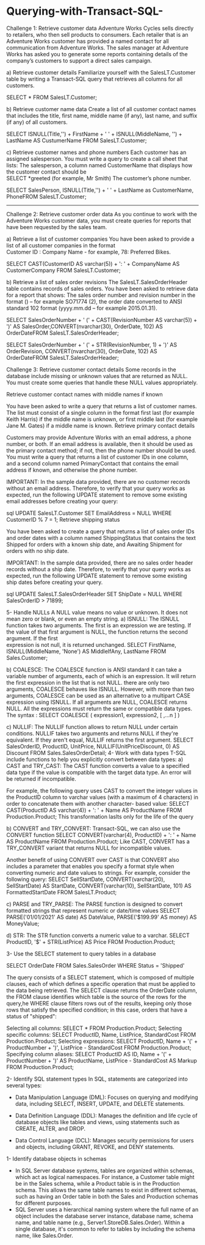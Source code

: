 # Querying-with-Transact-SQL-

Challenge 1: Retrieve customer data
Adventure Works Cycles sells directly to retailers, who then sell products to consumers. Each retailer that is an Adventure Works customer has provided a named contact for all communication from Adventure Works. The sales manager at Adventure Works has asked you to generate some reports containing details of the company’s customers to support a direct sales campaign.

a) Retrieve customer details
Familiarize yourself with the SalesLT.Customer table by writing a Transact-SQL query that retrieves all columns for all customers.

SELECT * FROM SalesLT.Customer;

b) Retrieve customer name data
Create a list of all customer contact names that includes the title, first name, middle name (if any), last name, and suffix (if any) of all customers.

SELECT ISNULL(Title,'') + FirstName + ' ' +    ISNULL(MiddleName, '') + LastName  AS CustumerName 
FROM SalesLT.Customer;

c) Retrieve customer names and phone numbers
Each customer has an assigned salesperson. You must write a query to create a call sheet that lists:
   The salesperson, a column named CustomerName that displays how the customer contact should be     
   SELECT *greeted (for example, Mr Smith)
   The customer’s phone number.

SELECT SalesPerson, ISNULL(Title,'') + ' ' + LastName as CustomerName, PhoneFROM SalesLT.Customer;
_______________________________________________________________________________________

Challenge 2: Retrieve customer order data
As you continue to work with the Adventure Works customer data, you must create queries for reports that have been requested by the sales team.

a) Retrieve a list of customer companies
    You have been asked to provide a list of all customer companies in the format     
    Customer ID : Company Name - for example, 78: Preferred Bikes.

SELECT CAST(CustomerID AS varchar(5)) + ': ' + CompanyName AS CustomerCompany
FROM SalesLT.Customer;

b) Retrieve a list of sales order revisions
  The SalesLT.SalesOrderHeader table contains records of sales orders. You have been     asked to retrieve data for a report that shows: The sales order number and revision number in the format () –        for example SO71774 (2), the order date converted to ANSI standard 102 format (yyyy.mm.dd – for example 2015.01.31).

SELECT SalesOrderNumber + ' (' + CAST(RevisionNumber AS varchar(5)) + ')' AS SalesOrder,CONVERT(nvarchar(30), OrderDate, 102) AS OrderDateFROM SalesLT.SalesOrderHeader;

SELECT SalesOrderNumber + ' (' + STR(RevisionNumber, 1) + ')' AS OrderRevision,   CONVERT(nvarchar(30), OrderDate, 102) AS OrderDateFROM SalesLT.SalesOrderHeader;

    
Challenge 3: Retrieve customer contact details
Some records in the database include missing or unknown values that are returned as NULL. You must create some queries that handle these NULL values appropriately.

Retrieve customer contact names with middle names if known

You have been asked to write a query that returns a list of customer names. The list must consist of a single column in the format first last (for example Keith Harris) if the middle name is unknown, or first middle last (for example Jane M. Gates) if a middle name is known.
Retrieve primary contact details

Customers may provide Adventure Works with an email address, a phone number, or both. If an email address is available, then it should be used as the primary contact method; if not, then the phone number should be used. You must write a query that returns a list of customer IDs in one column, and a second column named PrimaryContact that contains the email address if known, and otherwise the phone number.

IMPORTANT: In the sample data provided, there are no customer records without an email address. Therefore, to verify that your query works as expected, run the following UPDATE statement to remove some existing email addresses before creating your query:

sql
UPDATE SalesLT.Customer
SET EmailAddress = NULL
WHERE CustomerID % 7 = 1;
Retrieve shipping status

You have been asked to create a query that returns a list of sales order IDs and order dates with a column named ShippingStatus that contains the text Shipped for orders with a known ship date, and Awaiting Shipment for orders with no ship date.

IMPORTANT: In the sample data provided, there are no sales order header records without a ship date. Therefore, to verify that your query works as expected, run the following UPDATE statement to remove some existing ship dates before creating your query.

sql
UPDATE SalesLT.SalesOrderHeader
SET ShipDate = NULL
WHERE SalesOrderID > 71899;





5- Handle NULLs
  A NULL value means no value or unknown. It does not mean zero or blank, or even an empty string. 
  a) ISNULL: The ISNULL function takes two arguments. The first is an expression we are testing. If the value of that first argument is NULL, the function returns the second argument. If the first       
  expression is not null, it is returned unchanged.
  SELECT FirstName, ISNULL(MiddleName, 'None') AS MiddleIfAny, LastName FROM Sales.Customer;
  
  b) COALESCE: The COALESCE function is ANSI standard it can take a variable number of arguments, each of which is an expression. It will return the first expression in the list that is not NULL.
   there are only two arguments, COALESCE behaves like ISNULL. However, with more than two arguments, COALESCE can be used as an alternative to a multipart CASE expression using ISNULL.
   If all arguments are NULL, COALESCE returns NULL. All the expressions must return the same or compatible data types.
   The syntax : SELECT COALESCE ( expression1, expression2, [ ,...n ] )

  c) NULLIF: The NULLIF function allows to return NULL under certain conditions. NULLIF takes two arguments and returns NULL if they're equivalent. If they aren't equal, NULLIF returns the first argument.
     SELECT SalesOrderID,  ProductID, UnitPrice, NULLIF(UnitPriceDiscount, 0) AS Discount FROM Sales.SalesOrderDetail;
4- Work with data types
  T-SQL include functions to help you explicitly convert between data types: 
  a) CAST and TRY_CAST: The CAST function converts a value to a specified data type if the value is compatible with the target data type. An error will be returned if incompatible.

  For example, the following query uses CAST to convert the integer values in the ProductID column to varchar values (with a maximum of 4 characters) in order to concatenate them with another 
  character-  based value: SELECT CAST(ProductID AS varchar(4)) + ': ' + Name AS ProductName FROM Production.Product;  This transformation laslts only for the life of the query
  
  b) CONVERT and TRY_CONVERT: Transact-SQL, we can also use the CONVERT function
  SELECT CONVERT(varchar(4), ProductID) + ': ' + Name AS ProductName FROM Production.Product;
  Like CAST, CONVERT has a TRY_CONVERT variant that returns NULL for incompatible values.

  Another benefit of using CONVERT over CAST is that CONVERT also includes a parameter that enables you specify a format style when converting numeric and date values to strings. For example, consider the   following query: SELECT SellStartDate,
         CONVERT(varchar(20), SellStartDate) AS StartDate,
         CONVERT(varchar(10), SellStartDate, 101) AS FormattedStartDate 
         FROM SalesLT.Product;

  c) PARSE and TRY_PARSE: The PARSE function is designed to convert formatted strings that represent numeric or date/time values
   SELECT PARSE('01/01/2021' AS date) AS DateValue, PARSE('$199.99' AS money) AS MoneyValue;
   
  d) STR: The STR function converts a numeric value to a varchar.
    SELECT ProductID,  '$' + STR(ListPrice) AS Price FROM Production.Product;

3- Use the SELECT statement to query tables in a database
  
  SELECT OrderDate
  FROM Sales.SalesOrder
  WHERE Status = 'Shipped'
  
The query consists of a SELECT statement, which is composed of multiple clauses, each of which defines a specific operation that must be applied to the data being retrieved.
The SELECT clause returns the OrderDate column, the FROM clause identifies which table is the source of the rows for the query,he WHERE clause filters rows out of the results, keeping only those rows that satisfy the specified condition; in this case, orders that have a status of "shipped":

Selecting all columns: SELECT * FROM Production.Product;
Selecting specific columns: SELECT ProductID, Name, ListPrice, StandardCost ‎FROM Production.Product;
Selecting expressions: SELECT ProductID, Name + '(' + ProductNumber + ')', ListPrice - StandardCost FROM Production.Product;
Specifying column aliases: SELECT ProductID AS ID, Name + '(' + ProductNumber + ')' AS ProductName, ListPrice - StandardCost AS Markup FROM Production.Product;

2- Identify SQL statement types
  In SQL, statements are categorized into several types:
  
  - Data Manipulation Language (DML): Focuses on querying and modifying data, including SELECT, INSERT, UPDATE, and DELETE statements.
  
  - Data Definition Language (DDL): Manages the definition and life cycle of database objects like tables and views, using statements such as CREATE, ALTER, and DROP.
  
  - Data Control Language (DCL): Manages security permissions for users and objects, including GRANT, REVOKE, and DENY statements.

1- Identify database objects in schemas
  - In SQL Server database systems, tables are organized within schemas, which act as logical namespaces. For instance, a Customer table might be in the Sales schema, while a Product table is in the 
  Production schema. This allows the same table names to exist in different schemas, such as having an Order table in both the Sales and Production schemas for different purposes. 
  - SQL Server uses a hierarchical naming system where the full name of an object includes the database server instance, database name, schema name, and table name (e.g., Server1.StoreDB.Sales.Order). Within a single database, it's common to refer to tables by including the schema name, like Sales.Order.
